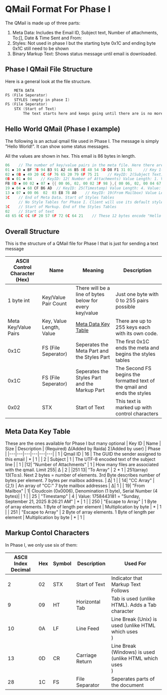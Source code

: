 # QMail Format For Phase I
The QMail is made up of three parts:
1. Meta Data: Includes the Email ID, Subject text, Number of attachments, To:[], Date & Time Sent and From:
2. Styles: Not used in phase I but the starting byte 0x1C and ending byte 0x1C still need to be shown 
3. Binary Markup Text: Shows status message until email is downloaded.

## Phase I QMail File Structure
Here is a general look at the file structure. 
```c
    META DATA
FS (File Seperator)
    STYLES (empty in phase I)
FS (File Seperator)
    STX (Start of Text)
        The text starts here and keeps going until there are is no more writing.
```

## Hello World QMail (Phase I example)
The following is an actual qmail file used in Phase I. The message is simply "Hello World!". It can show some status messages.

All the values are shown in hex. This email is 86 bytes in length. 

```c
06    // The number of key/value pairs in the meta file. Here there are 6 key/value pairs
01 ▪ 10 ▪ BF 7B 94 B3 91 A2 46 B5 8E 48 54 5D D8 F1 31 01     // Key 1(Email GUID) Value Length: 16. Value: GUID)
02 ▪ 0B ▪ 49 20 6C 6F 76 65 20 79 6F 75 21    // KeyID: 2(Subject Text) Value Length: 11. Value: "I love you!"
0B ▪ 01 ▪ 04    // KeyID: 12( Number of Attachments) Value Length: 1. Value: 4 attachments
FB 0D ▪ 00 02 ▪ 07 ▪ {{ 00 06, 02, 00 02 3F 98 },{ 00 06, 02, 00 04 67 2E }}    // KeyID: 251 13(To: Array) Element Count: 2.  Element Length: 7. Value: Two mailbox IDs {{6,2,147352},{6,2,288558}} 
19 ▪ 04 ▪ 68 CF B6 AD  // KeyID: 25(Timestamp) Value Length: 4. Value: 1758443181 = "Sunday, September 21, 2025 8:26:21 AM"
13 ▪ 07 ▪ 00 06  02  03 E8 78 A0    // KeyID: 19(From Mailbox) Value Length: 7. Coin Code 00 06: CloudCoin, Denomination 02: 100cc, Serial Number 03 E8 78 A0: 65566880
1C    // End of Meta Data. Start of Styles Tables 
      // No Style Tables for Phase I. Client will use its default style. No characters between the two FSs.  
1C    // Start of Markup. End of the Styles Tables
02    // Start of text
48 65 6C 6C 6F 20 57 6F 72 6C 64 21    // These 12 bytes encode "Hello World!"
```

## Overall Structure
This is the structure of a QMail file for Phase I that is just for sending a text message

| ASCII Control Character (Hex) | Name | Meaning | Description |
|---|---|---|---|
| 1 byte int| Key/Value Pair Count | There will be a line of bytes below for every key/value | Just one byte with 0 to 255 pairs possible|
| Meta Key/Value Pairs | Key, Value Length, Value| [Meta Data Key Table](#meta-data-key-table)| There are up to 255 keys each with its own code.| 
| 0x1C| FS (File Seperator) |Seperates the Meta Part and the Styles Part| The first 0x1C ends the meta and begins the styles tables |
| 0x1C| FS (File Seperator) |Seperates the Styles Part and the Markup Part| The Second FS begins the formatted text of the qmail and ends the styles |
| 0x02 |STX| Start of Text |  This text is marked up with control characters | We will not start marking this up until Phase II |

## Meta Data Key Table
These are the ones available for Phase I but many optional 
| Key ID | Name | Size | Description | (Required) Δ(Added by Raida) Σ(Added by user) | Phase |
|---|---|---|---|---|---|
| 1 | Qmail ID | 16 | The GUID the sender assigned to this email | * | 1 |
| 2 | Subject | 1 | The UTF-8 encoded text of the subject line  | | 1 |
|12| "Number of Attachments" | 1 | How many files are associated with the qmail. Limit 255| Δ | 2 |
|251 13| "To Array" | 2 * 1 | 251(array) 13(To:s). Next 2 bytes = number of elements. 3rd Byte describes number of bytes per element. 7 bytes per mailbox address. | Δ| 1 |
| 14| "CC Array" | {2,1} | An array of "CC:" 7 byte mailbox addresses | Δ| 1 |
| 19| "From Mailbox" | 1| Cloudcoin (0x0006), Denomination (1 byte), Serial Number (4 bytes)| | 1 |
| 25 | "Timestamp" | 4 | Value: 1758443181 = "Sunday, September 21, 2025 8:26:21 AM" | * | 1 |
| 250 | "Escape to Array" | 1 Byte of array elements. 1 Byte of length per element | Multiplication by byte | * | 1 |
| 251 | "Escape to Array" | 2 Byte of array elements. 1 Byte of length per element  | Multiplication by byte  | * | 1 |


## Markup Contol Characters
In Phase I, we only use six of them:

| ASCII Index Decimal | Hex | Symbol | Description | Used For |
|-------|-----|---------|-------------|------------|
| 2 | 02 | STX | Start of Text | Indicator that Markup Text Follows
| 9 | 09 | HT | Horizontal Tab | Tab is used (unlike HTML). Adds a Tab character
| 10 | 0A | LF | Line Feed | Line Break (Unix) is used (unlike HTML which uses <br>)
| 13 | 0D | CR | Carriage Return | Line Break (Windows) is used (unlike HTML  which uses <br>)
| 28 | 1C | FS | File Separator | Seperates parts of the document

